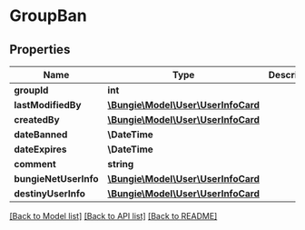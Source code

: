 # GroupBan

## Properties
Name | Type | Description | Notes
------------ | ------------- | ------------- | -------------
**groupId** | **int** |  | [optional] 
**lastModifiedBy** | [**\Bungie\Model\User\UserInfoCard**](UserInfoCard.md) |  | [optional] 
**createdBy** | [**\Bungie\Model\User\UserInfoCard**](UserInfoCard.md) |  | [optional] 
**dateBanned** | **\DateTime** |  | [optional] 
**dateExpires** | **\DateTime** |  | [optional] 
**comment** | **string** |  | [optional] 
**bungieNetUserInfo** | [**\Bungie\Model\User\UserInfoCard**](UserInfoCard.md) |  | [optional] 
**destinyUserInfo** | [**\Bungie\Model\User\UserInfoCard**](UserInfoCard.md) |  | [optional] 

[[Back to Model list]](../README.md#documentation-for-models) [[Back to API list]](../README.md#documentation-for-api-endpoints) [[Back to README]](../README.md)


